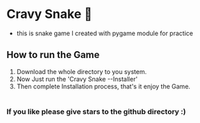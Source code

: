 # Cravy Snake 🐍
- this is snake game I created with pygame module for practice

## How to run the Game
1. Download the whole directory to you system.
2. Now Just run the 'Cravy Snake --Installer'
3. Then complete Installation process, that's it enjoy the Game.
<br><br>
### If you like please give stars to the github directory :)
